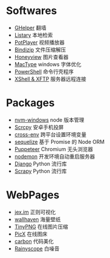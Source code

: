# Softwares

- [GHelper](https://ghelper.app/) 翻墙
- [Listary](https://www.listary.com/) 本地检索
- [PotPlayer](https://potplayer.daum.net) 视频播放器
- [Bindizip](https://www.bandisoft.com/bandizip/) 文件压缩解压
- [Honeyview](https://www.bandisoft.com/honeyview/) 图片查看器
- [MacType](https://github.com/snowie2000/MacType) windows 字体优化
- [PowerShell](https://github.com/PowerShell/PowerShell) 命令行壳程序
- [XShell & XFTP](https://www.netsarang.com/zh/free-for-home-school) 服务器远程连接

# Packages

- [nvm-windows](https://github.com/coreybutler/nvm-windows) node 版本管理
- [Scrcpy](https://github.com/Genymobile/scrcpy) 安卓手机投屏
- [cross-env](https://github.com/kentcdodds/cross-env) 跨平台设置环境变量
- [sequelize](https://github.com/sequelize/sequelize) 基于 Promise 的 Node ORM
- [Puppeteer](https://github.com/puppeteer/puppeteer) Chromium 无头浏览器
- [nodemon](https://nodemon.io/) 开发环境自动重启服务器
- [Django](https://www.djangoproject.com/) Python 流行库
- [Scrapy](https://scrapy.org/) Python 流行库

# WebPages

- [jex.im](https://jex.im/regulex/#!flags=&re=%5E(a%7Cb)*%3F%24) 正则可视化
- [wallhaven](https://wallhaven.cc) 海量壁纸
- [TinyPNG](https://tinypng.com) 在线图片压缩
- [PicX](https://picx.xpoet.cn) 在线图床
- [carbon](https://carbon.now.sh) 代码美化
- [Rainyscope](https://rainyscope.com) 白噪音
